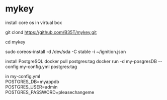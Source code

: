 # mykey
install core os in virtual box

git clond https://github.com/B35T/mykey.git

cd mykey

sudo coreos-install -d /dev/sda -C stable -i ~/ignition.json

install PostgreSQL
docker pull postgres:tag
docker run -d my-posgresDB --config my-config.yml postgres:tag

in my-config.yml \
POSTGRES_DB=myappdb \
POSTGRES_USER=admin \
POSTGRES_PASSWORD=pleasechangeme 

